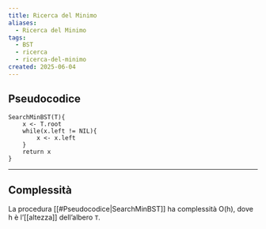 ```yaml
---
title: Ricerca del Minimo
aliases:
  - Ricerca del Minimo
tags:
  - BST
  - ricerca
  - ricerca-del-minimo
created: 2025-06-04
---
```

## Pseudocodice

```
SearchMinBST(T){
	x <- T.root
	while(x.left != NIL){
		x <- x.left
	}
	return x
}
```


---
## Complessità
La procedura [[#Pseudocodice|SearchMinBST]] ha complessità O(h), dove h è l’[[altezza]] dell’albero `T`.